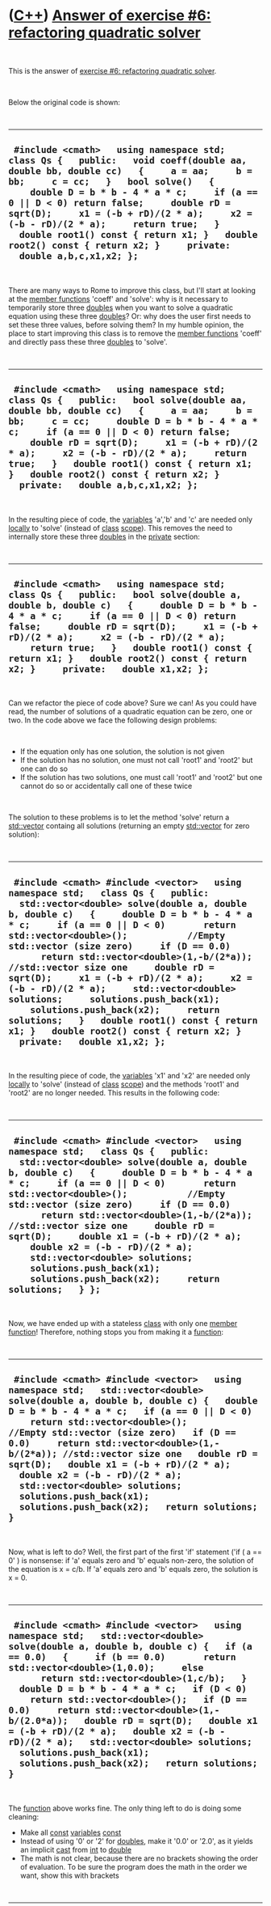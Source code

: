 



 

 

 

 

 

([C++](Cpp.htm)) [Answer of exercise \#6: refactoring quadratic solver](CppExerciseRefactoringQuadraticSolverAnswer.htm)
========================================================================================================================

 

This is the answer of [exercise \#6: refactoring quadratic
solver](CppExerciseRefactoringQuadraticSolver.htm).

 

Below the original code is shown:

 

  ---------------------------------------------------------------------------------------------------------------------------------------------------------------------------------------------------------------------------------------------------------------------------------------------------------------------------------------------------------------------------------------------------------------------------------------------------------------------------------
  ` #include <cmath>   using namespace std;   class Qs {   public:   void coeff(double aa, double bb, double cc)   {     a = aa;     b = bb;     c = cc;   }   bool solve()   {     double D = b * b - 4 * a * c;     if (a == 0 || D < 0) return false;     double rD = sqrt(D);     x1 = (-b + rD)/(2 * a);     x2 = (-b - rD)/(2 * a);     return true;   }   double root1() const { return x1; }   double root2() const { return x2; }     private:   double a,b,c,x1,x2; };`
  ---------------------------------------------------------------------------------------------------------------------------------------------------------------------------------------------------------------------------------------------------------------------------------------------------------------------------------------------------------------------------------------------------------------------------------------------------------------------------------

 

There are many ways to Rome to improve this class, but I'll start at
looking at the [member functions](CppMemberFunction.htm) 'coeff' and
'solve': why is it necessary to temporarily store three
[doubles](CppDouble.htm) when you want to solve a quadratic equation
using these three [doubles](CppDouble.htm)? Or: why does the user first
needs to set these three values, before solving them? In my humble
opinion, the place to start improving this class is to remove the
[member functions](CppMemberFunction.htm) 'coeff' and directly pass
these three [doubles](CppDouble.htm) to 'solve'.

 

  ----------------------------------------------------------------------------------------------------------------------------------------------------------------------------------------------------------------------------------------------------------------------------------------------------------------------------------------------------------------------------------------------------------------------------------------------------------
  ` #include <cmath>   using namespace std;   class Qs {   public:   bool solve(double aa, double bb, double cc)   {     a = aa;     b = bb;     c = cc;     double D = b * b - 4 * a * c;     if (a == 0 || D < 0) return false;     double rD = sqrt(D);     x1 = (-b + rD)/(2 * a);     x2 = (-b - rD)/(2 * a);     return true;   }   double root1() const { return x1; }   double root2() const { return x2; }     private:   double a,b,c,x1,x2; };`
  ----------------------------------------------------------------------------------------------------------------------------------------------------------------------------------------------------------------------------------------------------------------------------------------------------------------------------------------------------------------------------------------------------------------------------------------------------------

 

In the resulting piece of code, the [variables](CppVariable.htm) 'a','b'
and 'c' are needed only [locally](CppLocal.htm) to 'solve' (instead of
[class](CppClass.htm) [scope](CppScope.htm)). This removes the need to
internally store these three [doubles](CppDouble.htm) in the
[private](CppPrivate.htm) section:

 

  -------------------------------------------------------------------------------------------------------------------------------------------------------------------------------------------------------------------------------------------------------------------------------------------------------------------------------------------------------------------------------------------------------------
  ` #include <cmath>   using namespace std;   class Qs {   public:   bool solve(double a, double b, double c)   {     double D = b * b - 4 * a * c;     if (a == 0 || D < 0) return false;     double rD = sqrt(D);     x1 = (-b + rD)/(2 * a);     x2 = (-b - rD)/(2 * a);     return true;   }   double root1() const { return x1; }   double root2() const { return x2; }     private:   double x1,x2; };`
  -------------------------------------------------------------------------------------------------------------------------------------------------------------------------------------------------------------------------------------------------------------------------------------------------------------------------------------------------------------------------------------------------------------

 

Can we refactor the piece of code above? Sure we can! As you could have
read, the number of solutions of a quadratic equation can be zero, one
or two. In the code above we face the following design problems:

 

-   If the equation only has one solution, the solution is not given
-   If the solution has no solution, one must not call 'root1' and
    'root2' but one can do so
-   If the solution has two solutions, one must call 'root1' and 'root2'
    but one cannot do so or accidentally call one of these twice

 

The solution to these problems is to let the method 'solve' return a
[std::vector](CppVector.htm) containg all solutions (returning an empty
[std::vector](CppVector.htm) for zero solution):

 

  -------------------------------------------------------------------------------------------------------------------------------------------------------------------------------------------------------------------------------------------------------------------------------------------------------------------------------------------------------------------------------------------------------------------------------------------------------------------------------------------------------------------------------------------------------------------------------------------------------------------------------------------------------------------------------------------------------
  ` #include <cmath> #include <vector>   using namespace std;   class Qs {   public:   std::vector<double> solve(double a, double b, double c)   {     double D = b * b - 4 * a * c;     if (a == 0 || D < 0)       return std::vector<double>();           //Empty std::vector (size zero)     if (D == 0.0)       return std::vector<double>(1,-b/(2*a)); //std::vector size one     double rD = sqrt(D);     x1 = (-b + rD)/(2 * a);     x2 = (-b - rD)/(2 * a);     std::vector<double> solutions;     solutions.push_back(x1);     solutions.push_back(x2);     return solutions;   }   double root1() const { return x1; }   double root2() const { return x2; }     private:   double x1,x2; };`
  -------------------------------------------------------------------------------------------------------------------------------------------------------------------------------------------------------------------------------------------------------------------------------------------------------------------------------------------------------------------------------------------------------------------------------------------------------------------------------------------------------------------------------------------------------------------------------------------------------------------------------------------------------------------------------------------------------

 

In the resulting piece of code, the [variables](CppVariable.htm) 'x1'
and 'x2' are needed only [locally](CppLocal.htm) to 'solve' (instead of
[class](CppClass.htm) [scope](CppScope.htm)) and the methods 'root1' and
'root2' are no longer needed. This results in the following code:

 

  ------------------------------------------------------------------------------------------------------------------------------------------------------------------------------------------------------------------------------------------------------------------------------------------------------------------------------------------------------------------------------------------------------------------------------------------------------------------------------------------------------------------------------------------------------------------------------------------------------------
  ` #include <cmath> #include <vector>   using namespace std;   class Qs {   public:   std::vector<double> solve(double a, double b, double c)   {     double D = b * b - 4 * a * c;     if (a == 0 || D < 0)       return std::vector<double>();           //Empty std::vector (size zero)     if (D == 0.0)       return std::vector<double>(1,-b/(2*a)); //std::vector size one     double rD = sqrt(D);     double x1 = (-b + rD)/(2 * a);     double x2 = (-b - rD)/(2 * a);     std::vector<double> solutions;     solutions.push_back(x1);     solutions.push_back(x2);     return solutions;   } };`
  ------------------------------------------------------------------------------------------------------------------------------------------------------------------------------------------------------------------------------------------------------------------------------------------------------------------------------------------------------------------------------------------------------------------------------------------------------------------------------------------------------------------------------------------------------------------------------------------------------------

 

Now, we have ended up with a stateless [class](CppClass.htm) with only
one [member function](CppMemberFunction.htm)! Therefore, nothing stops
you from making it a [function](CppFunction.htm):

 

  ------------------------------------------------------------------------------------------------------------------------------------------------------------------------------------------------------------------------------------------------------------------------------------------------------------------------------------------------------------------------------------------------------------------------------------------------------------------------------------------------------------------------------------------------------
  ` #include <cmath> #include <vector>   using namespace std;   std::vector<double> solve(double a, double b, double c) {   double D = b * b - 4 * a * c;   if (a == 0 || D < 0)     return std::vector<double>();           //Empty std::vector (size zero)   if (D == 0.0)     return std::vector<double>(1,-b/(2*a)); //std::vector size one   double rD = sqrt(D);   double x1 = (-b + rD)/(2 * a);   double x2 = (-b - rD)/(2 * a);   std::vector<double> solutions;   solutions.push_back(x1);   solutions.push_back(x2);   return solutions; }`
  ------------------------------------------------------------------------------------------------------------------------------------------------------------------------------------------------------------------------------------------------------------------------------------------------------------------------------------------------------------------------------------------------------------------------------------------------------------------------------------------------------------------------------------------------------

 

Now, what is left to do? Well, the first part of the first 'if'
statement ('if ( a == 0' ) is nonsense: if 'a' equals zero and 'b'
equals non-zero, the solution of the equation is x = c/b. If 'a' equals
zero and 'b' equals zero, the solution is x = 0.

 

  ------------------------------------------------------------------------------------------------------------------------------------------------------------------------------------------------------------------------------------------------------------------------------------------------------------------------------------------------------------------------------------------------------------------------------------------------------------------------------------------------------------------------------------------------------------------------------------------------------------------
  ` #include <cmath> #include <vector>   using namespace std;   std::vector<double> solve(double a, double b, double c) {   if (a == 0.0)   {     if (b == 0.0)       return std::vector<double>(1,0.0);     else       return std::vector<double>(1,c/b);   }   double D = b * b - 4 * a * c;   if (D < 0)     return std::vector<double>();   if (D == 0.0)     return std::vector<double>(1,-b/(2.0*a));   double rD = sqrt(D);   double x1 = (-b + rD)/(2 * a);   double x2 = (-b - rD)/(2 * a);   std::vector<double> solutions;   solutions.push_back(x1);   solutions.push_back(x2);   return solutions; }`
  ------------------------------------------------------------------------------------------------------------------------------------------------------------------------------------------------------------------------------------------------------------------------------------------------------------------------------------------------------------------------------------------------------------------------------------------------------------------------------------------------------------------------------------------------------------------------------------------------------------------

 

The [function](CppFunction.htm) above works fine. The only thing left to
do is doing some cleaning:

-   Make all [const](CppConst.htm) [variables](CppVariable.htm)
    [const](CppConst.htm)
-   Instead of using '0' or '2' for [doubles](CppDouble.htm), make it
    '0.0' or '2.0', as it yields an implicit [cast](CppCast.htm) from
    [int](CppInt.htm) to [double](CppDouble.htm)
-   The math is not clear, because there are no brackets showing the
    order of evaluation. To be sure the program does the math in the
    order we want, show this with brackets

 

  --------------------------------------------------------------------------------------------------------------------------------------------------------------------------------------------------------------------------------------------------------------------------------------------------------------------------------------------------------------------------------------------------------------------------------------------------------------------------------------------------------------------------------------------------------------------------------------------------------------------------------------------------------------------------------
  `   #include <cmath> #include <vector>   using namespace std;   const std::vector<double> solve(const double a, const double b, const double c) {   if (a == 0.0)   {     if (b == 0.0)       return std::vector<double>(1,0.0);     else       return std::vector<double>(1,c/b);   }   const double D = (b * b) - (4.0 * a * c);   if (D < 0.0)     return std::vector<double>();   if (D == 0.0)     return std::vector<double>(1,-b/(2.0*a));   const double rD = sqrt(D);   const double x1 = (-b + rD)/(2.0 * a);   const double x2 = (-b - rD)/(2.0 * a);   std::vector<double> solutions;   solutions.push_back(x1);   solutions.push_back(x2);   return solutions; }`
  --------------------------------------------------------------------------------------------------------------------------------------------------------------------------------------------------------------------------------------------------------------------------------------------------------------------------------------------------------------------------------------------------------------------------------------------------------------------------------------------------------------------------------------------------------------------------------------------------------------------------------------------------------------------------------

 

Now we're done.

 

Personally, the only thing I would do, is add some personal tastes to
the function. The code above is fine, the code below is just as good,
but I personally like it better:

 

  ---------------------------------------------------------------------------------------------------------------------------------------------------------------------------------------------------------------------------------------------------------------------------------------------------------------------------------------------------------------------------------------------------------------------------------------------------------------------------------------------------------------------------------------------------------------------------------------------------------------------------------------------------------------------------------------------------------
  ` #include <cmath> #include <vector>   //From http://www.richelbilderbeek.nl/CppSolveQuadratic.htm const std::vector<double> SolveQuadratic(const double a, const double b, const double c) {   if (a == 0.0)   {     if (b == 0.0)       return std::vector<double>(1,0.0);     else       return std::vector<double>(1,c/b);   }   const double d = (b * b) - (4.0 * a * c);   if (d < 0.0)     return std::vector<double>();   if (d == 0.0)     return std::vector<double>(1,-b/(2.0*a));   const double rD = std::sqrt(d);   std::vector<double> solutions;   solutions.reserve(2);   solutions.push_back((-b + rD)/(2.0 * a));   solutions.push_back((-b - rD)/(2.0 * a));   return solutions; }`
  ---------------------------------------------------------------------------------------------------------------------------------------------------------------------------------------------------------------------------------------------------------------------------------------------------------------------------------------------------------------------------------------------------------------------------------------------------------------------------------------------------------------------------------------------------------------------------------------------------------------------------------------------------------------------------------------------------------

 

Of course, I already had the function
[SolveQuadratic](CppSolveQuadratic.htm) on my website :-D.

 

About the literature I took the example from \[1\]: it was written in
2001 and therefore written before the [most important C++
books](CppMostImportantCppBooks.htm) about [class
design](CppClassDesign.htm). The author admitted in the example that the
[class](CppClass.htm) indeed could have been written as a
[function](CppFunction.htm). Also, the [class](CppClass.htm) example was
given before the student knew about [std::vector](CppVector.htm).

 

But in my humble opinion, it still is an example of bad [class
design](CppClassDesign.htm). I would suggest the following
[class](CppClass.htm):

 

  -------------------------------------------------------------------------------------------------------------------------------------------------------------------------------------------------------------------------------------------------------------------------------------------------------------------------------------------------------------------------------------------------------------------------------------------------------------------------------------------------------------------------------------------------------------------------------------------------------------------------------------------------------------------------------------------------------------------------------------------------------------------------------------------------------------------------------------------------------------------------------------------------------------------------------------------------------------------------------------------------------------------------------------------------------------------------------------------------------------------------------------------------
  ` #include <cmath> #include <cassert>   struct QuadraticSolver {   QuadraticSolver()     : mNsolutions(0)   {     }   const int Solve(const double a, const double b, const double c)   {     if (a == 0.0)     {       if (b == 0.0)       {         mNsolutions = 1;         mSolution1 = 0.0;         return mNsolutions;       }       else       {         mNsolutions = 1;         mSolution1 = c/b;         return mNsolutions;       }     }     const double d = (b * b) - (4.0 * a * c);     if (d < 0.0)     {       mNsolutions = 0;       return mNsolutions;     }     if (d == 0.0)     {       mNsolutions = 1;       mSolution1 = -b/(2.0*a);       return mNsolutions;     }     const double rD = std::sqrt(d);     mNsolutions = 2;     mSolution1 = (-b + rD)/(2.0 * a);     mSolution2 = (-b - rD)/(2.0 * a);     return mNsolutions;   }     const double GetSolution1() const   {     assert(mNsolutions > 0);     return mSolution1;   }   const double GetSolution2() const   {     assert(mNsolutions > 1);     return mSolution2;   }     private:   int mNsolutions;   double mSolution1;   double mSolution2; };`
  -------------------------------------------------------------------------------------------------------------------------------------------------------------------------------------------------------------------------------------------------------------------------------------------------------------------------------------------------------------------------------------------------------------------------------------------------------------------------------------------------------------------------------------------------------------------------------------------------------------------------------------------------------------------------------------------------------------------------------------------------------------------------------------------------------------------------------------------------------------------------------------------------------------------------------------------------------------------------------------------------------------------------------------------------------------------------------------------------------------------------------------------------

 

 

 

 

 

[References](CppReferences.htm)
-------------------------------

 

1.  Leen Ammeraal. C++ (6th edition). 2001. ISBN: 90-395-1935-8.

 

 

 

 

 





 



